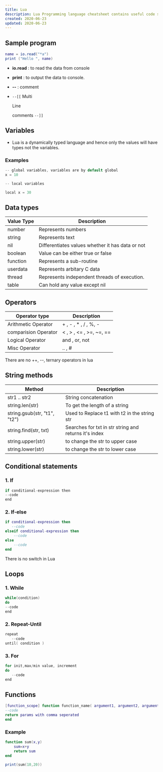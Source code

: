 ```yaml
---
title: Lua
description: Lua Programming language cheatsheet contains useful code syntax with examples which is handy while coding.
created: 2020-06-23
updated: 2020-06-23
---
```


## Sample program

```lua
name = io.read("*a")
print ("Hello ", name)
```
* **io.read** : to read the data from console
* **print** : to output the data to console. 
* **--** : comment
* `--[[` Multi

    Line

    comments `--]]`


## Variables

* Lua is a dynamically typed language and hence only the values will have types not the variables.

### Examples

```c
-- global variables, variables are by default global
x = 10

-- local variables

local x = 30
```

## Data types

|Value Type| Description|
|-----|-----|
|number| Represents numbers|
|string| Represents text|
|nil|Differentiates values whether it has data or not|
|boolean|Value can be either true or false|
|function|Represents a sub-routine|
|userdata|Represents arbitary C data|
|thread|Represents independent threads of execution.|
|table|Can hold any value except nil|

## Operators

| Operator type | Description|
|----|-----|
| Arithmetic Operator|+ , - , * , / , %, -|
| comparision Operator| < , > , <= , >=, ~=, ==| 
| Logical Operator| and , or, not |
| Misc Operator | .. , # |

There are no ++, --, ternary operators in lua

## String methods

|Method| Description|
|----|----|
| str1 .. str2| String concatenation|
|string.len(str) | To get the length of a string|
| string.gsub(str, "t1", "t2")| Used to Replace t1 with t2 in the string str|
|string.find(str, txt)| Searches for txt in str string and returns it's index|
|string.upper(str)| to change the str to upper case|
|string.lower(str)| to change the str to lower case|

## Conditional statements

### 1. If

```c
if conditional-expression then
--code
end
```

### 2. If-else

```lua
if conditional-expression then
   --code
elseif conditional-expression then
    --code
else
    --code
end
```
There is no switch in Lua

## Loops

### 1. While

```c
while(condition)
do
--code
end
```
### 2. Repeat-Until

```c
repeat
   --code
until( condition )
```

### 3. For

```c
for init,max/min value, increment
do
   --code
end
```

##  Functions

```lua
[function_scope] function function_name( argument1, argument2, argument3........, argumentn)
--code
return params with comma seperated
end
```
### Example

```lua
function sum(x,y)
	sum=x+y
	return sum
end

print(sum(10,20)) 
```